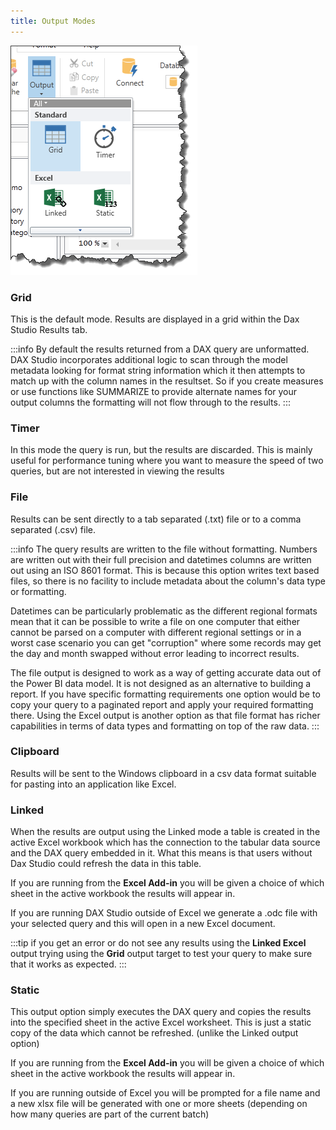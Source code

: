 ```yaml
---
title: Output Modes
---
```


![output modes](output-modes_output_targets.png)

### Grid
This is the default mode. Results are displayed in a grid within the Dax Studio Results tab.

:::info
By default the results returned from a DAX query are unformatted. DAX Studio incorporates additional logic to scan through the model metadata looking for format string information which it then attempts to match up with the column names in the resultset. So if you create measures or use functions like SUMMARIZE to provide alternate names for your output columns the formatting will not flow through to the results.
:::

### Timer
In this mode the query is run, but the results are discarded. This is mainly useful for performance tuning where you want to measure the speed of two queries, but are not interested in viewing the results

### File
Results can be sent directly to a tab separated (.txt) file or to a comma separated (.csv) file.

:::info 
The query results are written to the file without formatting. Numbers are written out with their full precision and datetimes columns are written out using an ISO 8601 format. This is because this option writes text based files, so there is no facility to include metadata about the column's data type or formatting. 

Datetimes can be particularly problematic as the different regional formats mean that it can be possible to write a file on one computer that either cannot be parsed on a computer with different regional settings or in a worst case scenario you can get "corruption" where some records may get the day and month swapped without error leading to incorrect results. 

The file output is designed to work as a way of getting accurate data out of the Power BI data model. It is not designed as an alternative to building a report. If you have specific formatting requirements one option would be to copy your query to a paginated report and apply your required formatting there. Using the Excel output is another option as that file format has richer capabilities in terms of data types and formatting on top of the raw data.
:::

### Clipboard
Results will be sent to the Windows clipboard in a csv data format suitable for pasting into an application like Excel.

### Linked
When the results are output using the Linked mode a table is created in the active Excel workbook which has the connection to the tabular data source and the DAX query embedded in it. What this means is that users without Dax Studio could refresh the data in this table.

If you are running from the **Excel Add-in** you will be given a choice of which sheet in the active workbook the results will appear in.

If you are running DAX Studio outside of Excel we generate a .odc file with your selected query and this will open in a new Excel document.

:::tip
 if you get an error or do not see any results using the **Linked Excel** output trying using the **Grid** output target to test your query to make sure that it works as expected. 
:::

### Static
This output option simply executes the DAX query and copies the results into the specified sheet in the active Excel worksheet. This is just a static copy of the data which cannot be refreshed. (unlike the Linked output option)

If you are running from the **Excel Add-in** you will be given a choice of which sheet in the active workbook the results will appear in.

If you are running outside of Excel you will be prompted for a file name and a new xlsx file will be generated with one or more sheets (depending on how many queries are part of the current batch)